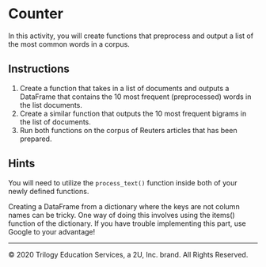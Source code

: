 # Counter

In this activity, you will create functions that preprocess and output a list of the most common words in a corpus.

## Instructions

1. Create a function that takes in a list of documents and outputs a DataFrame that contains the 10 most frequent (preprocessed) words in the list documents. 
2. Create a similar function that outputs the 10 most frequent bigrams in the list of documents.
3. Run both functions on the corpus of Reuters articles that has been prepared.

## Hints

You will need to utilize the `process_text()` function inside both of your newly defined functions.

Creating a DataFrame from a dictionary where the keys are not column names can be tricky. One way of doing this involves using the items() function of the dictionary. If you have trouble implementing this part, use Google to your advantage!

---

© 2020 Trilogy Education Services, a 2U, Inc. brand. All Rights Reserved.
